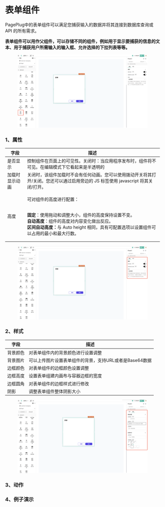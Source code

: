 # 表单组件

PagePlug中的表单组件可以满足您捕获输入的数据并将其连接到数据库查询或 API 的所有需求。

**表单组件可以用作父组件，可以存储不同的组件，例如用于显示要捕获的信息的文本、用于捕获用户所需输入的输入框、允许选择的下拉列表等等。**

<figure><img src="../../../.gitbook/assets/image (111) (1).png" alt=""><figcaption></figcaption></figure>

### 1、属性

| 字段      | 描述                                                                                                                                                                                      |
| ------- | --------------------------------------------------------------------------------------------------------------------------------------------------------------------------------------- |
| 是否显示    | 控制组件在页面上的可见性。关闭时：当应用程序发布时，组件将不可见。在编辑模式下它看起来是半透明的                                                                                                                                        |
| 加载时显示动画 | 关闭时，该组件加载时不会有任何动画。您可以使用拨动开关将其打开/关闭。您还可以通过启用旁边的 JS 标签使用 javascript 将其关闭/打开。                                                                                                              |
| 高度      | <p>可对组件的高度进行配置：</p><p><br><strong>固定</strong>：使用拖动和调整大小，组件的高度保持设置不变。<br><strong>自动高度</strong>：组件的高度对内容变化做出反应。<br><strong>区间自动高度：</strong>与 Auto height 相同，具有可配置选项以设置组件可以占用的最小和最大行数。</p> |

<figure><img src="../../../.gitbook/assets/image (136) (1).png" alt=""><figcaption></figcaption></figure>



### 2、样式

| 字段   | 描述                               |
| ---- | -------------------------------- |
| 背景颜色 | 对表单组件内的背景颜色进行设置调整                |
| 背景图片 | 可以上传图片设置表单组件的背景，支持URL或者是Base64数据 |
| 边框颜色 | 对表单组件的边框颜色设置调整                   |
| 边框高度 | 设置表单组建内画布与容器边框的宽度                |
| 边框圆角 | 对表单组件的边框样式进行修改                   |
| 阴影   | 调整表单组件整体阴影大小                     |

<figure><img src="../../../.gitbook/assets/image (97) (1).png" alt=""><figcaption></figcaption></figure>



### 3、动作





### 4、例子演示







